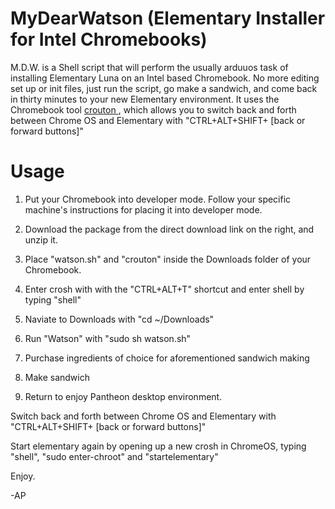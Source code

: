 MyDearWatson (Elementary Installer for Intel Chromebooks)
============

M.D.W. is a Shell script that will perform the usually arduuos task of installing Elementary Luna on an Intel based Chromebook. No more editing set up or init files, just run the script, go make a sandwich, and come back in thirty minutes to your new Elementary environment. It uses the Chromebook tool <a href="https://github.com/dnschneid/crouton"> crouton <a>, which allows you to switch back and forth between Chrome OS and Elementary with "CTRL+ALT+SHIFT+ [back or forward buttons]"

Usage
============

1. Put your Chromebook into developer mode. Follow your specific machine's instructions for placing it into developer mode.

2. Download the package from the direct download link on the right, and unzip it.
3. Place "watson.sh" and "crouton" inside the Downloads folder of your Chromebook.
4. Enter crosh with with the "CTRL+ALT+T" shortcut and enter shell by typing "shell"
5. Naviate to Downloads with "cd ~/Downloads"
6. Run "Watson" with "sudo sh watson.sh"
7. Purchase ingredients of choice for aforementioned sandwich making
8. Make sandwich
9. Return to enjoy Pantheon desktop environment.

Switch back and forth between Chrome OS and Elementary with "CTRL+ALT+SHIFT+ [back or forward buttons]"

Start elementary again by opening up a new crosh in ChromeOS, typing "shell", "sudo enter-chroot" and "startelementary"

Enjoy. 


-AP
 



